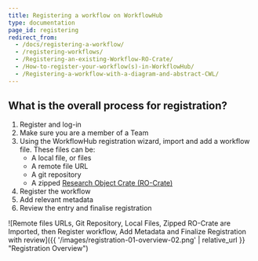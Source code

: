 ```yaml
---
title: Registering a workflow on WorkflowHub
type: documentation
page_id: registering
redirect_from: 
  - /docs/registering-a-workflow/
  - /registering-workflows/
  - /Registering-an-existing-Workflow-RO-Crate/
  - /How-to-register-your-workflow(s)-in-WorkflowHub/
  - /Registering-a-workflow-with-a-diagram-and-abstract-CWL/
---
```



## What is the overall process for registration?

1. Register and log-in
2. Make sure you are a member of a Team
3. Using the WorkflowHub registration wizard, import and add a workflow file. These files can be:
   - A local file, or files 
   - A remote file URL 
   - A git repository 
   - A zipped [Research Object Crate (RO-Crate)](https://about.workflowhub.eu/Workflow-RO-Crate/)
4. Register the workflow
5. Add relevant metadata
6. Review the entry and finalise registration

![Remote files URLs, Git Repository, Local Files, Zipped RO-Crate are Imported, then Register workflow, Add Metadata and Finalize Registration with review]({{ '/images/registration-01-overview-02.png' | relative_url }} "Registration Overview")



